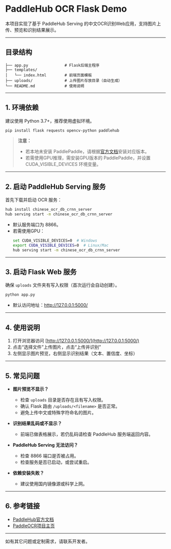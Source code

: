# PaddleHub OCR Flask Demo

本项目实现了基于 PaddleHub Serving 的中文OCR识别Web应用，支持图片上传、预览和识别结果展示。

---

## 目录结构

```
├── app.py                # Flask后端主程序
├── templates/
│   └── index.html        # 前端页面模板
├── uploads/              # 上传图片存放目录（自动生成）
└── README.md             # 使用说明
```

---

## 1. 环境依赖

建议使用 Python 3.7+，推荐使用虚拟环境。

```bash
pip install flask requests opencv-python paddlehub
```

> **注意：**
> - 若本地未安装 PaddlePaddle，请根据[官方文档](https://www.paddlepaddle.org.cn/install/quick)安装对应版本。
> - 若需使用GPU推理，需安装GPU版本的 PaddlePaddle，并设置 CUDA_VISIBLE_DEVICES 环境变量。

---

## 2. 启动 PaddleHub Serving 服务

首先下载并启动 OCR 服务：

```bash
hub install chinese_ocr_db_crnn_server
hub serving start -m chinese_ocr_db_crnn_server
```

- 默认服务端口为 8866。
- 若需使用GPU：
  ```bash
  set CUDA_VISIBLE_DEVICES=0  # Windows
  export CUDA_VISIBLE_DEVICES=0  # Linux/Mac
  hub serving start -m chinese_ocr_db_crnn_server
  ```

---

## 3. 启动 Flask Web 服务

确保 `uploads` 文件夹有写入权限（首次运行会自动创建）。

```bash
python app.py
```

- 默认访问地址：http://127.0.0.1:5000/

---

## 4. 使用说明

1. 打开浏览器访问 [http://127.0.0.1:5000/](http://127.0.0.1:5000/)
2. 点击“选择文件”上传图片，点击“上传并识别”
3. 左侧显示图片预览，右侧显示识别结果（文本、置信度、坐标）

---

## 5. 常见问题

- **图片预览不显示？**
  - 检查 `uploads` 目录是否存在且有写入权限。
  - 确认 Flask 路由 `/uploads/<filename>` 是否正常。
  - 避免上传中文或特殊字符命名的图片。

- **识别结果乱码或不显示？**
  - 前端已做表格展示，若仍乱码请检查 PaddleHub 服务端返回内容。

- **PaddleHub Serving 无法访问？**
  - 检查 8866 端口是否被占用。
  - 检查服务是否已启动，或尝试重启。

- **依赖安装失败？**
  - 建议使用国内镜像源或科学上网。

---

## 6. 参考链接
- [PaddleHub官方文档](https://www.paddlepaddle.org.cn/hublist)
- [PaddleOCR项目主页](https://github.com/PaddlePaddle/PaddleOCR)

---

如有其它问题或定制需求，请联系开发者。 
